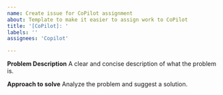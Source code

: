 ```yaml
---
name: Create issue for CoPilot assignment
about: Template to make it easier to assign work to CoPilot
title: '[CoPilot]: '
labels: ''
assignees: 'Copilot'

---
```


**Problem Description**
A clear and concise description of what the problem is.

**Approach to solve**
Analyze the problem and suggest a solution.